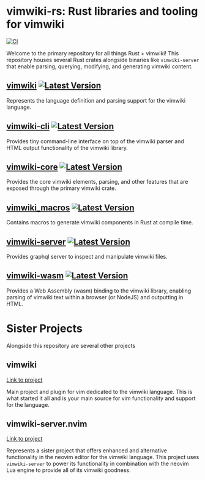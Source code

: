 # vimwiki-rs: Rust libraries and tooling for vimwiki

[![CI](https://github.com/chipsenkbeil/vimwiki-rs/actions/workflows/ci.yml/badge.svg)](https://github.com/chipsenkbeil/vimwiki-rs/actions/workflows/ci.yml)

Welcome to the primary repository for all things Rust + vimwiki! This
repository houses several Rust crates alongside binaries like `vimwiki-server`
that enable parsing, querying, modifying, and generating vimwiki content.

## [vimwiki](./vimwiki/README.md) [![Latest Version](https://img.shields.io/crates/v/vimwiki.svg)](https://crates.io/crates/vimwiki)

Represents the language definition and parsing support for the vimwiki language.

## [vimwiki-cli](./vimwiki-cli/README.md) [![Latest Version](https://img.shields.io/crates/v/vimwiki-cli.svg)](https://crates.io/crates/vimwiki-cli)

Provides tiny command-line interface on top of the vimwiki parser and HTML
output functionality of the vimwiki library.

## [vimwiki-core](./vimwiki-core/README.md) [![Latest Version](https://img.shields.io/crates/v/vimwiki-core.svg)](https://crates.io/crates/vimwiki-core)

Provides the core vimwiki elements, parsing, and other features that are
exposed through the primary vimwiki crate.

## [vimwiki_macros](./vimwiki_macros/README.md) [![Latest Version](https://img.shields.io/crates/v/vimwiki_macros.svg)](https://crates.io/crates/vimwiki_macros)

Contains macros to generate vimwiki components in Rust at compile time.

## [vimwiki-server](./vimwiki-server/README.md) [![Latest Version](https://img.shields.io/crates/v/vimwiki-server.svg)](https://crates.io/crates/vimwiki-server)

Provides graphql server to inspect and manipulate vimwiki files.

## [vimwiki-wasm](./vimwiki-wasm/README.md) [![Latest Version](https://img.shields.io/crates/v/vimwiki-wasm.svg)](https://crates.io/crates/vimwiki-wasm)

Provides a Web Assembly (wasm) binding to the vimwiki library, enabling parsing
of vimwiki text within a browser (or NodeJS) and outputting in HTML.

# Sister Projects

Alongside this repository are several other projects

## vimwiki

[Link to project](https://github.com/vimwiki/vimwiki)

Main project and plugin for vim dedicated to the vimwiki language. This is
what started it all and is your main source for vim functionality and support
for the language.

## vimwiki-server.nvim

[Link to project](https://github.com/chipsenkbeil/vimwiki-server.nvim)

Represents a sister project that offers enhanced and alternative functionality
in the neovim editor for the vimwiki language. This project uses
`vimwiki-server` to power its functionality in combination with the neovim Lua
engine to provide all of its vimwiki goodness.
